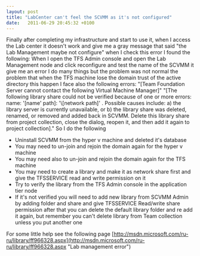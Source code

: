 ```yaml
---
layout: post
title: "LabCenter can't feel the SCVMM as it's not configured"
date:   2011-06-29 20:45:32 +0100
---
```


Finally after completing my infrastructure and start to use it, when I
access the Lab center it doesn\'t work and give me a gray message that
said \"the Lab Management maybe not configure\"  when I check this error
I found the following: When I open the TFS Admin console and open the
Lab Management node and click reconfigure and test the name of the SCVMM
it give me an error I do many things but the problem was not normal the
problem that when the TFS machine lose the domain trust of the active
directory this happen I face also the following errors: \"[Team
Foundation Server cannot contact the following Virtual Machine
Manager]\" \"[The following library share could
not be verified because of one or more errors: name: \'[name\'
path]: \'\\[network
path]\' . Possible causes include: a) the
library server is currently unavailable, or b) the library share was
deleted, renamed, or removed and added back in SCVMM. Delete this
library share from project collection, close the dialog, reopen it, and
then add it again to project collection].\" So I
do the following

-   Uninstall SCVMM from the hyper v machine and deleted it\'s database
-   You may need to un-join and rejoin the domain again for the hyper v
    machine
-   You may need also to un-join and rejoin the domain again for the TFS
    machine
-   You may need to create a library and make it as network share first
    and give the TFSSERVICE read and write permission on it
-   Try to verify the library from the TFS Admin console in the
    application tier node
-   If it\'s not verified you will need to add new library from SCVMM
    Admin by adding folder and share and give TFSSERVICE Read/write
    share permission after that you can delete the default library
    folder and re add it again, but remember you can\'t delete library
    from Team collection unless you put another one

For some little help see the following page
[http://msdn.microsoft.com/ru-ru/library/ff966328.aspx](http://msdn.microsoft.com/ru-ru/library/ff966328.aspx "Lab management error")


